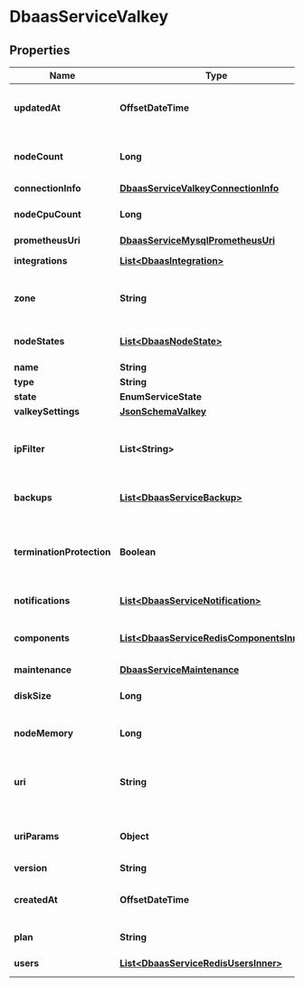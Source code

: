 

# DbaasServiceValkey


## Properties

| Name | Type | Description | Notes |
|------------ | ------------- | ------------- | -------------|
|**updatedAt** | **OffsetDateTime** | Service last update timestamp (ISO 8601) |  [optional] |
|**nodeCount** | **Long** | Number of service nodes in the active plan |  [optional] |
|**connectionInfo** | [**DbaasServiceValkeyConnectionInfo**](DbaasServiceValkeyConnectionInfo.md) |  |  [optional] |
|**nodeCpuCount** | **Long** | Number of CPUs for each node |  [optional] |
|**prometheusUri** | [**DbaasServiceMysqlPrometheusUri**](DbaasServiceMysqlPrometheusUri.md) |  |  |
|**integrations** | [**List&lt;DbaasIntegration&gt;**](DbaasIntegration.md) | Service integrations |  [optional] |
|**zone** | **String** | The zone where the service is running |  [optional] |
|**nodeStates** | [**List&lt;DbaasNodeState&gt;**](DbaasNodeState.md) | State of individual service nodes |  [optional] |
|**name** | **String** |  |  |
|**type** | **String** |  |  |
|**state** | **EnumServiceState** |  |  [optional] |
|**valkeySettings** | [**JsonSchemaValkey**](JsonSchemaValkey.md) |  |  [optional] |
|**ipFilter** | **List&lt;String&gt;** | Allowed CIDR address blocks for incoming connections |  [optional] |
|**backups** | [**List&lt;DbaasServiceBackup&gt;**](DbaasServiceBackup.md) | List of backups for the service |  [optional] |
|**terminationProtection** | **Boolean** | Service is protected against termination and powering off |  [optional] |
|**notifications** | [**List&lt;DbaasServiceNotification&gt;**](DbaasServiceNotification.md) | Service notifications |  [optional] |
|**components** | [**List&lt;DbaasServiceRedisComponentsInner&gt;**](DbaasServiceRedisComponentsInner.md) | Service component information objects |  [optional] |
|**maintenance** | [**DbaasServiceMaintenance**](DbaasServiceMaintenance.md) |  |  [optional] |
|**diskSize** | **Long** | TODO UNIT disk space for data storage |  [optional] |
|**nodeMemory** | **Long** | TODO UNIT of memory for each node |  [optional] |
|**uri** | **String** | URI for connecting to the service (may be absent) |  [optional] |
|**uriParams** | **Object** | service_uri parameterized into key-value pairs |  [optional] |
|**version** | **String** | Valkey version |  [optional] |
|**createdAt** | **OffsetDateTime** | Service creation timestamp (ISO 8601) |  [optional] |
|**plan** | **String** | Subscription plan |  |
|**users** | [**List&lt;DbaasServiceRedisUsersInner&gt;**](DbaasServiceRedisUsersInner.md) | List of service users |  [optional] |



